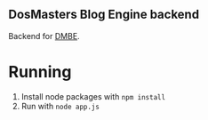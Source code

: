 ## DosMasters Blog Engine backend

Backend for [DMBE](https://github.com/mssc89/dmbe).

# Running 
1. Install node packages with `npm install`
2. Run with `node app.js` 
